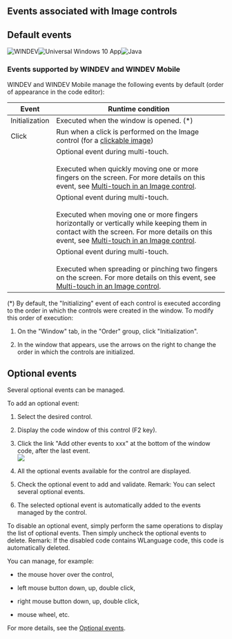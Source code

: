 


## Events associated with Image controls
			



<a name="NOTE1"></a>
<a name="NOTE1_1"></a>


## Default events
<a name="default_events_ELTTEXTE000215"></a>
![WINDEV](https://doc.pcsoft.fr/ext/images/us/WD.png)![Universal Windows 10 App](https://doc.pcsoft.fr/ext/images/us/UNIVERSALAPP.png)![Java](https://doc.pcsoft.fr/ext/images/us/JAVA.png) 

### Events supported by WINDEV and WINDEV Mobile
<a name="events_supported_windev_and_windev_mobile_ELTPARAGRAPHE000013"></a>

WINDEV and WINDEV Mobile manage the following events by default (order of appearance in the code editor):

| Event | Runtime condition |
| --- | --- |
| Initialization | Executed when the window is opened. (\*) |
| Click | Run when a click is performed on the Image control (for a [clickable image](../WDChamp/1013133.md)) |
|   | Optional event during multi-touch.<br><br>Executed when quickly moving one or more fingers on the screen. For more details on this event, see [Multi-touch in an Image control](../WDChamp/9500131.md). |
|   | Optional event during multi-touch. <br><br>Executed when moving one or more fingers horizontally or vertically while keeping them in contact with the screen. For more details on this event, see [Multi-touch in an Image control](../WDChamp/9500131.md). |
|   | Optional event during multi-touch.<br><br>Executed when spreading or pinching two fingers on the screen. For more details on this event, see [Multi-touch in an Image control](../WDChamp/9500131.md). |


(\*) By default, the "Initializing" event of each control is executed according to the order in which the controls were created in the window. To modify this order of execution: 

1. On the "Window" tab, in the "Order" group, click "Initialization". 

2. In the window that appears, use the arrows on the right to change the order in which the controls are initialized.




<a name="NOTE2"></a>
<a name="NOTE2_1"></a>


## Optional events
<a name="optional_events_ELTTEXTE000245"></a>
Several optional events can be managed.

To add an optional event:

1. Select the desired control.

2. Display the code window of this control (F2 key).

3. Click the link "Add other events to xxx" at the bottom of the window code, after the last event.  <br>![](https://doc.pcsoft.fr/en-US/images/image.awp?langid=3&name=Traitements_optionnels_WD_OK%20-%20HC%20N%B0001.gif)


4. All the optional events available for the control are displayed. 

5. Check the optional event to add and validate. 
	Remark: You can select several optional events. 

6. The selected optional event is automatically added to the events managed by the control.




To disable an optional event, simply perform the same operations to display the list of optional events. Then simply uncheck the optional events to delete. 
Remark: If the disabled code contains WLanguage code, this code is automatically deleted.

You can manage, for example:

- the mouse hover over the control,

- left mouse button down, up, double click,

- right mouse button down, up, double click, 

- mouse wheel, etc.




For more details, see the [Optional events](../WDChamp/1014004.md).


